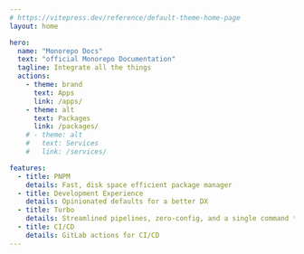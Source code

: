 ```yaml
---
# https://vitepress.dev/reference/default-theme-home-page
layout: home

hero:
  name: "Monorepo Docs"
  text: "official Monorepo Documentation"
  tagline: Integrate all the things
  actions:
    - theme: brand
      text: Apps
      link: /apps/
    - theme: alt
      text: Packages
      link: /packages/
    # - theme: alt
    #   text: Services
    #   link: /services/

features:
  - title: PNPM
    details: Fast, disk space efficient package manager
  - title: Development Experience
    details: Opinionated defaults for a better DX
  - title: Turbo
    details: Streamlined pipelines, zero-config, and a single command to rule them all.
  - title: CI/CD
    details: GitLab actions for CI/CD
---
```


